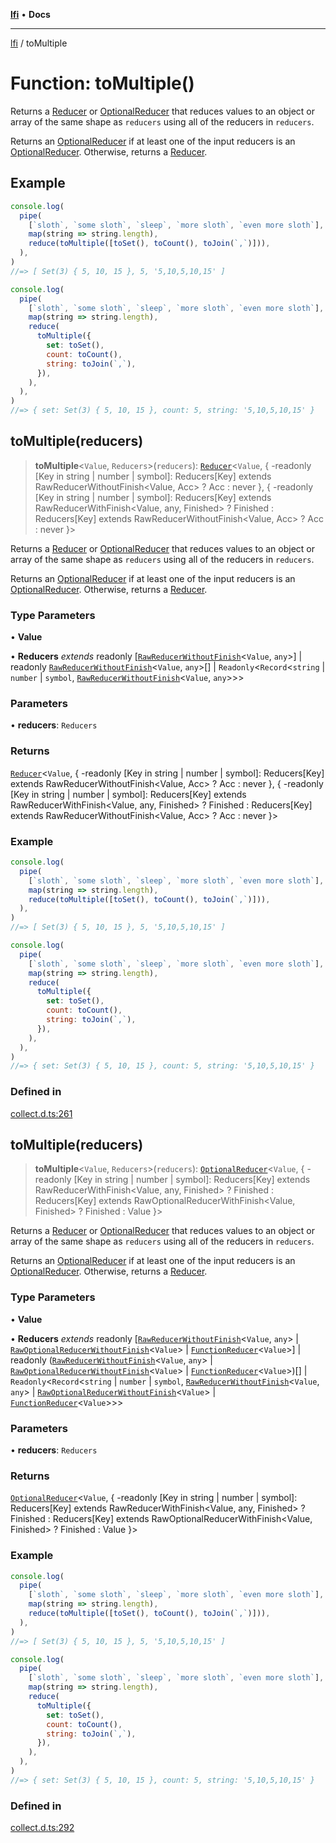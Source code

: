 [**lfi**](../readme.md) • **Docs**

---

[lfi](../globals.md) / toMultiple

# Function: toMultiple()

Returns a [Reducer](../type-aliases/Reducer.md) or
[OptionalReducer](../type-aliases/OptionalReducer.md) that reduces values to an
object or array of the same shape as `reducers` using all of the reducers in
`reducers`.

Returns an [OptionalReducer](../type-aliases/OptionalReducer.md) if at least one
of the input reducers is an
[OptionalReducer](../type-aliases/OptionalReducer.md). Otherwise, returns a
[Reducer](../type-aliases/Reducer.md).

## Example

```js
console.log(
  pipe(
    [`sloth`, `some sloth`, `sleep`, `more sloth`, `even more sloth`],
    map(string => string.length),
    reduce(toMultiple([toSet(), toCount(), toJoin(`,`)])),
  ),
)
//=> [ Set(3) { 5, 10, 15 }, 5, '5,10,5,10,15' ]

console.log(
  pipe(
    [`sloth`, `some sloth`, `sleep`, `more sloth`, `even more sloth`],
    map(string => string.length),
    reduce(
      toMultiple({
        set: toSet(),
        count: toCount(),
        string: toJoin(`,`),
      }),
    ),
  ),
)
//=> { set: Set(3) { 5, 10, 15 }, count: 5, string: '5,10,5,10,15' }
```

## toMultiple(reducers)

> **toMultiple**\<`Value`, `Reducers`\>(`reducers`):
> [`Reducer`](../type-aliases/Reducer.md)\<`Value`, \{ -readonly \[Key in string
> \| number \| symbol\]: Reducers\[Key\] extends RawReducerWithoutFinish\<Value,
> Acc\> ? Acc : never \}, \{ -readonly \[Key in string \| number \| symbol\]:
> Reducers\[Key\] extends RawReducerWithFinish\<Value, any, Finished\> ?
> Finished : Reducers\[Key\] extends RawReducerWithoutFinish\<Value, Acc\> ? Acc
> : never \}\>

Returns a [Reducer](../type-aliases/Reducer.md) or
[OptionalReducer](../type-aliases/OptionalReducer.md) that reduces values to an
object or array of the same shape as `reducers` using all of the reducers in
`reducers`.

Returns an [OptionalReducer](../type-aliases/OptionalReducer.md) if at least one
of the input reducers is an
[OptionalReducer](../type-aliases/OptionalReducer.md). Otherwise, returns a
[Reducer](../type-aliases/Reducer.md).

### Type Parameters

• **Value**

• **Reducers** _extends_ readonly
[[`RawReducerWithoutFinish`](../type-aliases/RawReducerWithoutFinish.md)\<`Value`,
`any`\>] \| readonly
[`RawReducerWithoutFinish`](../type-aliases/RawReducerWithoutFinish.md)\<`Value`,
`any`\>[] \| `Readonly`\<`Record`\<`string` \| `number` \| `symbol`,
[`RawReducerWithoutFinish`](../type-aliases/RawReducerWithoutFinish.md)\<`Value`,
`any`\>\>\>

### Parameters

• **reducers**: `Reducers`

### Returns

[`Reducer`](../type-aliases/Reducer.md)\<`Value`, \{ -readonly \[Key in string
\| number \| symbol\]: Reducers\[Key\] extends RawReducerWithoutFinish\<Value,
Acc\> ? Acc : never \}, \{ -readonly \[Key in string \| number \| symbol\]:
Reducers\[Key\] extends RawReducerWithFinish\<Value, any, Finished\> ? Finished
: Reducers\[Key\] extends RawReducerWithoutFinish\<Value, Acc\> ? Acc : never
\}\>

### Example

```js
console.log(
  pipe(
    [`sloth`, `some sloth`, `sleep`, `more sloth`, `even more sloth`],
    map(string => string.length),
    reduce(toMultiple([toSet(), toCount(), toJoin(`,`)])),
  ),
)
//=> [ Set(3) { 5, 10, 15 }, 5, '5,10,5,10,15' ]

console.log(
  pipe(
    [`sloth`, `some sloth`, `sleep`, `more sloth`, `even more sloth`],
    map(string => string.length),
    reduce(
      toMultiple({
        set: toSet(),
        count: toCount(),
        string: toJoin(`,`),
      }),
    ),
  ),
)
//=> { set: Set(3) { 5, 10, 15 }, count: 5, string: '5,10,5,10,15' }
```

### Defined in

[collect.d.ts:261](https://github.com/TomerAberbach/lfi/blob/c9ef1bf4d1040d7f49c52b70b358c019e55f524d/src/operations/collect.d.ts#L261)

## toMultiple(reducers)

> **toMultiple**\<`Value`, `Reducers`\>(`reducers`):
> [`OptionalReducer`](../type-aliases/OptionalReducer.md)\<`Value`, \{ -readonly
> \[Key in string \| number \| symbol\]: Reducers\[Key\] extends
> RawReducerWithFinish\<Value, any, Finished\> ? Finished : Reducers\[Key\]
> extends RawOptionalReducerWithFinish\<Value, Finished\> ? Finished : Value
> \}\>

Returns a [Reducer](../type-aliases/Reducer.md) or
[OptionalReducer](../type-aliases/OptionalReducer.md) that reduces values to an
object or array of the same shape as `reducers` using all of the reducers in
`reducers`.

Returns an [OptionalReducer](../type-aliases/OptionalReducer.md) if at least one
of the input reducers is an
[OptionalReducer](../type-aliases/OptionalReducer.md). Otherwise, returns a
[Reducer](../type-aliases/Reducer.md).

### Type Parameters

• **Value**

• **Reducers** _extends_ readonly
[[`RawReducerWithoutFinish`](../type-aliases/RawReducerWithoutFinish.md)\<`Value`,
`any`\> \|
[`RawOptionalReducerWithoutFinish`](../type-aliases/RawOptionalReducerWithoutFinish.md)\<`Value`\>
\| [`FunctionReducer`](../type-aliases/FunctionReducer.md)\<`Value`\>] \|
readonly
([`RawReducerWithoutFinish`](../type-aliases/RawReducerWithoutFinish.md)\<`Value`,
`any`\> \|
[`RawOptionalReducerWithoutFinish`](../type-aliases/RawOptionalReducerWithoutFinish.md)\<`Value`\>
\| [`FunctionReducer`](../type-aliases/FunctionReducer.md)\<`Value`\>)[] \|
`Readonly`\<`Record`\<`string` \| `number` \| `symbol`,
[`RawReducerWithoutFinish`](../type-aliases/RawReducerWithoutFinish.md)\<`Value`,
`any`\> \|
[`RawOptionalReducerWithoutFinish`](../type-aliases/RawOptionalReducerWithoutFinish.md)\<`Value`\>
\| [`FunctionReducer`](../type-aliases/FunctionReducer.md)\<`Value`\>\>\>

### Parameters

• **reducers**: `Reducers`

### Returns

[`OptionalReducer`](../type-aliases/OptionalReducer.md)\<`Value`, \{ -readonly
\[Key in string \| number \| symbol\]: Reducers\[Key\] extends
RawReducerWithFinish\<Value, any, Finished\> ? Finished : Reducers\[Key\]
extends RawOptionalReducerWithFinish\<Value, Finished\> ? Finished : Value \}\>

### Example

```js
console.log(
  pipe(
    [`sloth`, `some sloth`, `sleep`, `more sloth`, `even more sloth`],
    map(string => string.length),
    reduce(toMultiple([toSet(), toCount(), toJoin(`,`)])),
  ),
)
//=> [ Set(3) { 5, 10, 15 }, 5, '5,10,5,10,15' ]

console.log(
  pipe(
    [`sloth`, `some sloth`, `sleep`, `more sloth`, `even more sloth`],
    map(string => string.length),
    reduce(
      toMultiple({
        set: toSet(),
        count: toCount(),
        string: toJoin(`,`),
      }),
    ),
  ),
)
//=> { set: Set(3) { 5, 10, 15 }, count: 5, string: '5,10,5,10,15' }
```

### Defined in

[collect.d.ts:292](https://github.com/TomerAberbach/lfi/blob/c9ef1bf4d1040d7f49c52b70b358c019e55f524d/src/operations/collect.d.ts#L292)
